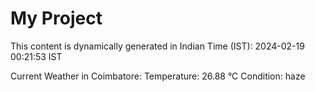 # My Project

This content is dynamically generated in Indian Time (IST): 2024-02-19 00:21:53 IST


Current Weather in Coimbatore:
Temperature: 26.88 °C
Condition: haze
